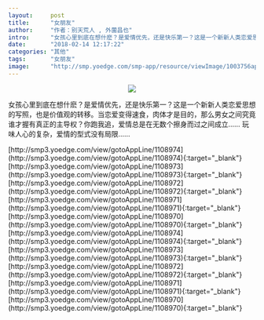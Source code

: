 ```yaml
---
layout:     post
title:      "女朋友"
author:     "作者：别天荒人 , 外薗昌也"
intro:      "女孩心里到底在想什麽？是爱情优先，还是快乐第一？这是一个新新人类恋爱思想的写照，也是价值观的转移。当恋爱变得速食，肉体才是目的，那么男女之间究竟谁才握有真正的主导权？你跑我追，爱情总是在无数个擦身而过之间成立…… 玩味人心的复杂，爱情的型式没有局限……"
date:       "2018-02-14 12:17:22"
categories: "其他"
tags:       "女朋友"
image:      "http://smp.yoedge.com/smp-app/resource/viewImage/1003756appline.png"
---
```

<div style="text-align: center">
<p><img src="http://smp.yoedge.com/smp-app/resource/viewImage/1003756appline.png"/></p>
</div>
<p class="post-meta">
<span>女孩心里到底在想什麽？是爱情优先，还是快乐第一？这是一个新新人类恋爱思想的写照，也是价值观的转移。当恋爱变得速食，肉体才是目的，那么男女之间究竟谁才握有真正的主导权？你跑我追，爱情总是在无数个擦身而过之间成立…… 玩味人心的复杂，爱情的型式没有局限……</span>
</p>
[http://smp3.yoedge.com/view/gotoAppLine/1108974](http://smp3.yoedge.com/view/gotoAppLine/1108974){:target="_blank"}
[http://smp3.yoedge.com/view/gotoAppLine/1108973](http://smp3.yoedge.com/view/gotoAppLine/1108973){:target="_blank"}
[http://smp3.yoedge.com/view/gotoAppLine/1108972](http://smp3.yoedge.com/view/gotoAppLine/1108972){:target="_blank"}
[http://smp3.yoedge.com/view/gotoAppLine/1108971](http://smp3.yoedge.com/view/gotoAppLine/1108971){:target="_blank"}
[http://smp3.yoedge.com/view/gotoAppLine/1108970](http://smp3.yoedge.com/view/gotoAppLine/1108970){:target="_blank"}
[http://smp3.yoedge.com/view/gotoAppLine/1108974](http://smp3.yoedge.com/view/gotoAppLine/1108974){:target="_blank"}
[http://smp3.yoedge.com/view/gotoAppLine/1108973](http://smp3.yoedge.com/view/gotoAppLine/1108973){:target="_blank"}
[http://smp3.yoedge.com/view/gotoAppLine/1108972](http://smp3.yoedge.com/view/gotoAppLine/1108972){:target="_blank"}
[http://smp3.yoedge.com/view/gotoAppLine/1108971](http://smp3.yoedge.com/view/gotoAppLine/1108971){:target="_blank"}
[http://smp3.yoedge.com/view/gotoAppLine/1108970](http://smp3.yoedge.com/view/gotoAppLine/1108970){:target="_blank"}


